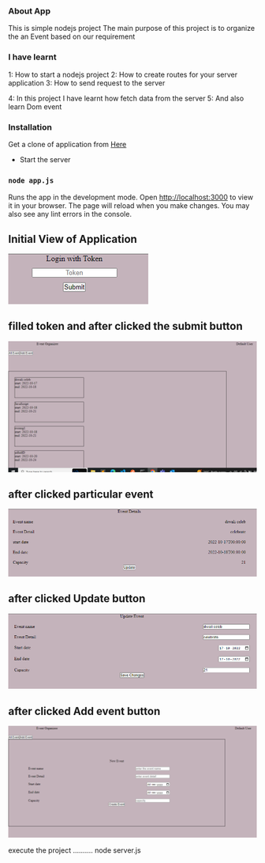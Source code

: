 ### About App 
 This is simple nodejs project 
 The main purpose of this project is  to organize the an Event based on our requirement



### I have learnt

1: How to start a nodejs project
2: How to create routes for your server application
3: How to send request to the server

4:  In this project I have learnt how fetch data from the server 
5: And also learn Dom event 


### Installation
Get a clone of application from [Here](git@github.com:sachinrao-dev/EventOrganizeee.git)

- Start the server
### `node app.js`

Runs the app in the development mode. Open [http://localhost:3000](http://localhost:3000) to view it in your browser.
The page will reload when you make changes. You may also see any lint errors in the console.

## Initial View of Application
![loginScreen](front-end\assets\loginscreen.png)

## filled token and after clicked the submit button 
![Dashboard](front-end\assets\dashboardEvent.png)

## after clicked particular event
![Screenshot](front-end\assets\perticularvent.png)

## after clicked Update button
![Screenshot](front-end\assets\eventUpdate.png)

## after clicked Add event button
![Screenshot](front-end\assets\eventForm.png)




execute the project
..........
node server.js
